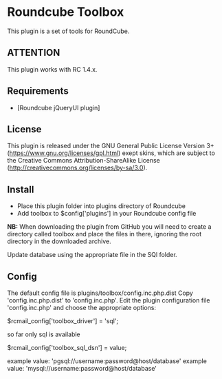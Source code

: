 Roundcube Toolbox
=================
This plugin is a set of tools for RoundCube.


ATTENTION
---------
This plugin works with RC 1.4.x.

Requirements
------------
* [Roundcube jQueryUI plugin]

License
-------
This plugin is released under the GNU General Public License Version 3+ (https://www.gnu.org/licenses/gpl.html) exept skins, which are subject to the Creative Commons Attribution-ShareAlike License (http://creativecommons.org/licenses/by-sa/3.0).

Install
-------
* Place this plugin folder into plugins directory of Roundcube
* Add toolbox to $config['plugins'] in your Roundcube config file

**NB:** When downloading the plugin from GitHub you will need to create a
directory called toolbox and place the files in there, ignoring the root
directory in the downloaded archive.

Update database using the appropriate file in the SQl folder.

Config
------
The default config file is plugins/toolbox/config.inc.php.dist
Copy 'config.inc.php.dist' to 'config.inc.php'.
Edit the plugin configuration file 'config.inc.php' and choose the appropriate options:

$rcmail_config['toolbox_driver'] = 'sql';

  so far only sql is available

$rcmail_config['toolbox_sql_dsn'] = value;

  example value: 'pgsql://username:password@host/database'
  example value: 'mysql://username:password@host/database'

